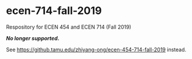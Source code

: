 # ecen-714-fall-2019
Respository for ECEN 454 and ECEN 714 (Fall 2019)


***No longer supported.***

See https://github.tamu.edu/zhiyang-ong/ecen-454-714-fall-2019 instead.
